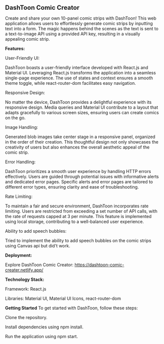 <span style="font-size: 20px;">**DashToon Comic Creator** </span>

Create and share your own 10-panel comic strips with DashToon! This web application allows users to effortlessly generate comic strips by inputting text into a form. The magic happens behind the scenes as the text is sent to a text-to-image API using a provided API key, resulting in a visually appealing comic strip.

**Features:**


User-Friendly UI: 

DashToon boasts a user-friendly interface developed with React.js and Material UI. Leveraging React.js transforms the application into a seamless single-page experience. The use of states and context ensures a smooth theme toggle, while react-router-dom facilitates easy navigation.

Responsive Design: 

No matter the device, DashToon provides a delightful experience with its responsive design. Media queries and Material UI contribute to a layout that adapts gracefully to various screen sizes, ensuring users can create comics on the go.

Image Handling: 

Generated blob images take center stage in a responsive panel, organized in the order of their creation. This thoughtful design not only showcases the creativity of users but also enhances the overall aesthetic appeal of the comic strip.

Error Handling: 

DashToon prioritizes a smooth user experience by handling HTTP errors effectively. Users are guided through potential issues with informative alerts and dedicated error pages. Specific alerts and error pages are tailored to different error types, ensuring clarity and ease of troubleshooting.

Rate Limiting: 

To maintain a fair and secure environment, DashToon incorporates rate limiting. Users are restricted from exceeding a set number of API calls, with the rate of requests capped at 3 per minute. This feature is implemented using local storage, contributing to a well-balanced user experience.

Ability to add speech bubbles: 

Tried to implement the ability to add speech bubbles on the comic strips using Canvas api but did't work.

**Deployment:** 

Explore DashToon Comic Creator: https://dashtoon-comic-creater.netlify.app/

**Technology Stack:**

Framework: React.js

Libraries: 
Material UI, Material UI Icons, react-router-dom


**Getting Started**
To get started with DashToon, follow these steps:

Clone the repository. 

Install dependencies using npm install. 

Run the application using npm start.
